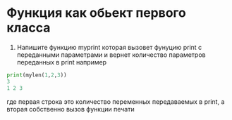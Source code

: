 # Функция как обьект первого класса

1. Напишите функцию myprint которая вызовет фунуцию print с переданными параметрами и вернет  количество параметров переданных в print
например 
```python
print(mylen(1,2,3))
3
1 2 3
```
где первая строка это количество переменных передаваемых в print, а вторая собственно вызов функции печати